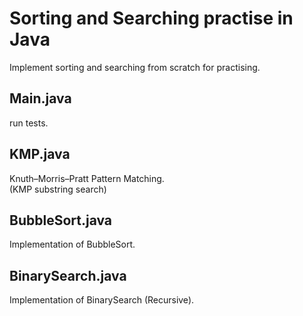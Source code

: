 # Sorting and Searching practise in Java
Implement sorting and searching from scratch for practising.

## Main.java
run tests.

## KMP.java
Knuth–Morris–Pratt Pattern Matching.  
(KMP substring search)

## BubbleSort.java
Implementation of BubbleSort.

## BinarySearch.java
Implementation of BinarySearch (Recursive).
